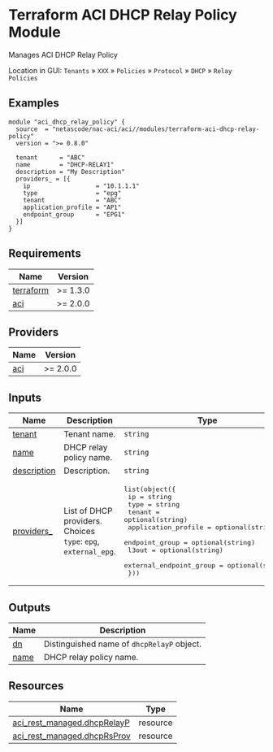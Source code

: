 <!-- BEGIN_TF_DOCS -->
# Terraform ACI DHCP Relay Policy Module

Manages ACI DHCP Relay Policy

Location in GUI:
`Tenants` » `XXX` » `Policies` » `Protocol` » `DHCP` » `Relay Policies`

## Examples

```hcl
module "aci_dhcp_relay_policy" {
  source  = "netascode/nac-aci/aci//modules/terraform-aci-dhcp-relay-policy"
  version = ">= 0.8.0"

  tenant      = "ABC"
  name        = "DHCP-RELAY1"
  description = "My Description"
  providers_ = [{
    ip                  = "10.1.1.1"
    type                = "epg"
    tenant              = "ABC"
    application_profile = "AP1"
    endpoint_group      = "EPG1"
  }]
}
```

## Requirements

| Name | Version |
|------|---------|
| <a name="requirement_terraform"></a> [terraform](#requirement\_terraform) | >= 1.3.0 |
| <a name="requirement_aci"></a> [aci](#requirement\_aci) | >= 2.0.0 |

## Providers

| Name | Version |
|------|---------|
| <a name="provider_aci"></a> [aci](#provider\_aci) | >= 2.0.0 |

## Inputs

| Name | Description | Type | Default | Required |
|------|-------------|------|---------|:--------:|
| <a name="input_tenant"></a> [tenant](#input\_tenant) | Tenant name. | `string` | n/a | yes |
| <a name="input_name"></a> [name](#input\_name) | DHCP relay policy name. | `string` | n/a | yes |
| <a name="input_description"></a> [description](#input\_description) | Description. | `string` | `""` | no |
| <a name="input_providers_"></a> [providers\_](#input\_providers\_) | List of DHCP providers. Choices `type`: `epg`, `external_epg`. | <pre>list(object({<br/>    ip                      = string<br/>    type                    = string<br/>    tenant                  = optional(string)<br/>    application_profile     = optional(string)<br/>    endpoint_group          = optional(string)<br/>    l3out                   = optional(string)<br/>    external_endpoint_group = optional(string)<br/>  }))</pre> | `[]` | no |

## Outputs

| Name | Description |
|------|-------------|
| <a name="output_dn"></a> [dn](#output\_dn) | Distinguished name of `dhcpRelayP` object. |
| <a name="output_name"></a> [name](#output\_name) | DHCP relay policy name. |

## Resources

| Name | Type |
|------|------|
| [aci_rest_managed.dhcpRelayP](https://registry.terraform.io/providers/CiscoDevNet/aci/latest/docs/resources/rest_managed) | resource |
| [aci_rest_managed.dhcpRsProv](https://registry.terraform.io/providers/CiscoDevNet/aci/latest/docs/resources/rest_managed) | resource |
<!-- END_TF_DOCS -->